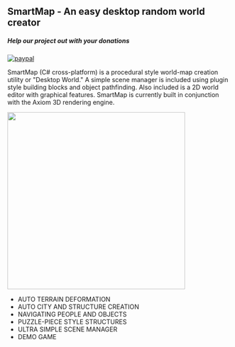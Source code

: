 ## SmartMap - An easy desktop random world creator
##### Help our project out with your donations
[![paypal](https://www.paypalobjects.com/en_US/i/btn/btn_donate_LG.gif)](https://www.paypal.com/cgi-bin/webscr?cmd=_s-xclick&hosted_button_id=R5F67XT866R72)

<p>SmartMap (C# cross-platform) is a procedural style world-map creation utility or "Desktop World." A simple scene manager is included using plugin style building blocks and object pathfinding. 
Also included is a 2D world editor with graphical features. 
SmartMap is currently built in conjunction with the Axiom 3D rendering engine.</p>
<img width="400px" src="http://www.starportmedia.com/pics/CleanTerrain-2.JPG">
<div><ul>
<li>AUTO TERRAIN DEFORMATION</li>
<li>AUTO CITY AND STRUCTURE CREATION</li>
<li>NAVIGATING PEOPLE AND OBJECTS</li>
<li>PUZZLE-PIECE STYLE STRUCTURES</li>
<li>ULTRA SIMPLE SCENE MANAGER</li>
<li>DEMO GAME</li>
</ul></div>
